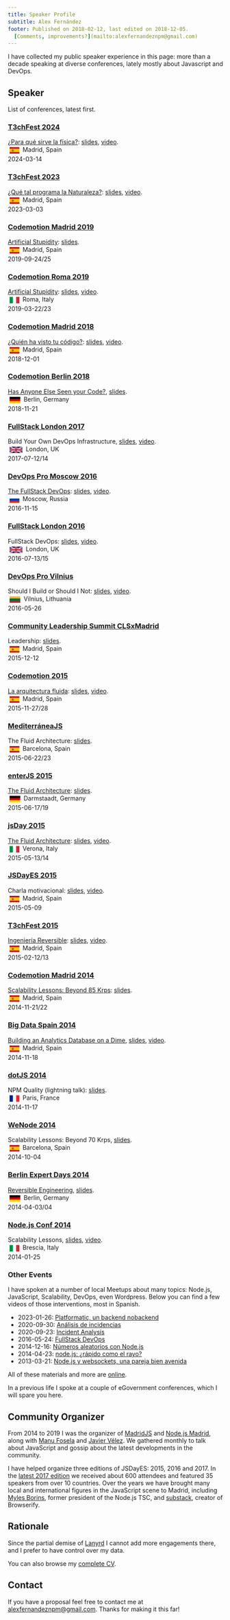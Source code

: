 ```yaml
---
title: Speaker Profile 
subtitle: Alex Fernández
footer: Published on 2018-02-12, last edited on 2018-12-05.
  [Comments, improvements?](mailto:alexfernandeznpm@gmail.com)
---
```


I have collected my public speaker experience in this page:
more than a decade speaking at diverse conferences,
lately mostly about Javascript and DevOps.

## Speaker

List of conferences, latest first.

### [T3chFest 2024](https://t3chfest.es/2024/)

[¿Para qué sirve la física?](https://t3chfest.es/2024/programa/para-que-sirve-la-fisica):
[slides](https://slides.com/alexfernandez/para-que-sirve-la-fisica-t3chfest-2024/),
[video](https://www.youtube.com/watch?v=f4nx8h5BTDA).
<br>
<img height="15" src="/pics/spain.svg" alt="Spain" style="margin:4px;vertical-align:middle;">
Madrid, Spain
<br>
2024-03-14

### [T3chFest 2023](https://t3chfest.es/2023/en)

[¿Qué tal programa la Naturaleza?](https://t3chfest.es/2023/en/programa/que-tal-programa-la-naturaleza):
[slides](https://slides.com/alexfernandez/que-tal-programa-la-naturaleza-t3chfest),
[video](https://www.youtube.com/watch?v=uj8fdNmSq7U).
<br>
<img height="15" src="/pics/spain.svg" alt="Spain" style="margin:4px;vertical-align:middle;">
Madrid, Spain
<br>
2023-03-03

### [Codemotion Madrid 2019](https://events.codemotion.com/conferences/madrid/2019/es/)

[Artificial Stupidity](https://events.codemotion.com/conferences/madrid/2019/speaker/4421/):
[slides](https://slides.com/alexfernandez/artificial-stupidity-madrid).
<br>
<img height="15" src="/pics/spain.svg" alt="Spain" style="margin:4px;vertical-align:middle;">
Madrid, Spain
<br>
2019-09-24/25

### [Codemotion Roma 2019](https://events.codemotion.com/conferences/rome/2019/)

[Artificial Stupidity](https://events.codemotion.com/conferences/rome/2019/speaker/4421/):
[slides](https://slides.com/alexfernandez/artificial-stupidity-roma-2019),
[video](https://www.youtube.com/watch?v=DFrGoEQj1Ts).
<br>
<img height="15" src="/pics/italy.svg" alt="Italy" style="margin:4px;vertical-align:middle;">
Roma, Italy
<br>
2019-03-22/23

### [Codemotion Madrid 2018](https://madrid2018.codemotionworld.com/)

[¿Quién ha visto tu código?](https://madrid2018.codemotionworld.com/talk-detail/?detail=9236):
[slides](https://slides.com/alexfernandez/code-review-codemotion-madrid-2018/),
[video](https://www.youtube.com/watch?v=mEYb1DloINg).
<br>
<img height="15" src="/pics/spain.svg" alt="Spain" style="margin:4px;vertical-align:middle;">
Madrid, Spain
<br>
2018-12-01

### [Codemotion Berlin 2018](https://berlin2018.codemotionworld.com/)

[Has Anyone Else Seen your Code?](https://berlin2018.codemotionworld.com/talk-detail/?detail=9237),
[slides](https://slides.com/alexfernandez/code-review-codemotion-berlin-2018/).
<br>
<img height="15" src="/pics/germany.svg" alt="Germany" style="margin:4px;vertical-align:middle;">
Berlin, Germany
<br>
2018-11-21

### [FullStack London 2017](https://skillsmatter.com/conferences/8264-fullstack-2017-the-conference-on-javascript-node-and-internet-of-things)

Build Your Own DevOps Infrastructure,
[slides](https://slides.com/alexfernandez/build-your-owndevops-infrastructure-fullstack/),
[video](https://skillsmatter.com/skillscasts/10239-build-your-own-devops-infrastructure).
<br>
<img height="15" src="/pics/uk.svg" alt="UK" style="margin:4px;vertical-align:middle;">
London, UK
<br>
2017-07-12/14

### [DevOps Pro Moscow 2016](http://www.devopspro.ru/2016/)

[The FullStack DevOps](http://www.devopspro.ru/2016/alex-fernandez/):
[slides](https://slides.com/alexfernandez/2016-11-fullstack-devops/),
[video](https://www.youtube.com/watch?v=rofFbzBMchw).
<br>
<img height="15" src="/pics/russia.svg" alt="Russia" style="margin:4px;vertical-align:middle;">
Moscow, Russia
<br>
2016-11-15

### [FullStack London 2016](https://skillsmatter.com/conferences/7278-fullstack-2016-the-conference-on-javascript-node-and-internet-of-things)

FullStack DevOps:
[slides](https://slides.com/alexfernandez/2016-07-fullstack-devops/),
[video](https://skillsmatter.com/skillscasts/8156-fullstack-devops).
<br>
<img height="15" src="/pics/uk.svg" alt="UK" style="margin:4px;vertical-align:middle;">
London, UK
<br>
2016-07-13/15

### [DevOps Pro Vilnius](http://devopspro.lt/2016/)

Should I Build or Should I Not:
[slides](https://slides.com/alexfernandez/2016-05-build-or-not/),
[video](http://devopspro.lt/2016/alex-fernandez/).
<br>
<img height="15" src="/pics/lithuania.svg" alt="Lithuania" style="margin:4px;vertical-align:middle;">
Vilnius, Lithuania
<br>
2016-05-26

### [Community Leadership Summit CLSxMadrid](https://clsxspain.es/index.en.html)

Leadership:
[slides](https://slides.com/alexfernandez/leadership-clsxmadrid-2015/).
<br>
<img height="15" src="/pics/spain.svg" alt="Spain" style="margin:4px;vertical-align:middle;">
Madrid, Spain
<br>
2015-12-12

### [Codemotion 2015](https://2015.codemotion.es/)

[La arquitectura fluida](https://2015.codemotion.es/agenda.html#5677904553836544/51104001):
[slides](https://slides.com/alexfernandez/fluid-architecture-codemotion-2015/),
[video](https://www.youtube.com/watch?v=QaX-rTwO7aw).
<br>
<img height="15" src="/pics/spain.svg" alt="Spain" style="margin:4px;vertical-align:middle;">
Madrid, Spain
<br>
2015-11-27/28

### [MediterráneaJS](http://lanyrd.com/2015/mediterraneajs/)

The Fluid Architecture:
[slides](https://slides.com/alexfernandez/fluid-architecture-mediterraneajs-2015/).
<br>
<img height="15" src="/pics/spain.svg" alt="Spain" style="margin:4px;vertical-align:middle;">
Barcelona, Spain
<br>
2015-06-22/23

### [enterJS 2015](https://www.enterjs.de/archive/2015/)

[The Fluid Architecture](https://www.enterjs.de/archive/2015/abstracts.html#fluid-architecture):
[slides](https://slides.com/alexfernandez/fluid-architecture-enterjs-2015/).
<br>
<img height="15" src="/pics/germany.svg" alt="Germany" style="margin:4px;vertical-align:middle;">
Darmstaadt, Germany
<br>
2015-06-17/19

### [jsDay 2015](http://2015.jsday.it/)

[The Fluid Architecture](http://2015.jsday.it/talk/the-fluid-architecture/):
[slides](https://slides.com/alexfernandez/fluid-architecture-jsday-verona/),
[video](https://vimeo.com/136912284).
<br>
<img height="15" src="/pics/italy.svg" alt="Italy" style="margin:4px;vertical-align:middle;">
Verona, Italy
<br>
2015-05-13/14

### [JSDayES 2015](http://lanyrd.com/2015/jsdayes/)

Charla motivacional:
[slides](https://slides.com/alexfernandez/motivational-talk-jsdayes/),
[video](https://www.youtube.com/watch?v=uGtlyDmttq0).
<br>
<img height="15" src="/pics/spain.svg" alt="Spain" style="margin:4px;vertical-align:middle;">
Madrid, Spain
<br>
2015-05-09


### [T3chFest 2015](https://t3chfest.uc3m.es/2015/)

[Ingeniería Reversible](https://t3chfest.uc3m.es/2015/programa/ingenieria-reversible-revirtiendo-los-efectos-del-tiempo/):
[slides](https://slides.com/alexfernandez/ingenieria-reversible/),
[video](https://www.youtube.com/watch?v=9E9gwGlmHis).
<br>
<img height="15" src="/pics/spain.svg" alt="Spain" style="margin:4px;vertical-align:middle;">
Madrid, Spain
<br>
2015-02-12/13

### [Codemotion Madrid 2014](http://2014.codemotion.es/en/)

[Scalability Lessons: Beyond 85 Krps](http://2014.codemotion.es/en/agenda.html?recommended=#day1/escalar-con-nodejs-tras-las-50-mil-peticiones-por-segundo):
[slides](https://slides.com/alexfernandez/scalability-lessons-beyond-85krps/).
<br>
<img height="15" src="/pics/spain.svg" alt="Spain" style="margin:4px;vertical-align:middle;">
Madrid, Spain
<br>
2014-11-21/22

### [Big Data Spain 2014](http://www.bigdataspain.org/2014/)

[Building an Analytics Database on a Dime](http://www.bigdataspain.org/2014/conference/analytics-for-ads-servers-by-mediasmart-mobile.html),
[slides](https://slides.com/alexfernandez/analytics-dime/),
[video](https://www.youtube.com/watch?v=F3rzQdCDxgg).
<br>
<img height="15" src="/pics/spain.svg" alt="Spain" style="margin:4px;vertical-align:middle;">
Madrid, Spain
<br>
2014-11-18

### [dotJS 2014](http://2014.dotjs.io/)

NPM Quality (lightning talk):
[slides](https://slides.com/alexfernandez/npm-quality/).
<br>
<img height="15" src="/pics/france.svg" alt="France" style="margin:4px;vertical-align:middle;">
Paris, France
<br>
2014-11-17

### [WeNode 2014](http://lanyrd.com/2014/wenode/)

Scalability Lessons: Beyond 70 Krps,
[slides](https://slides.com/alexfernandez/scalability-lessons-beyond-70krps/).
<br>
<img height="15" src="/pics/spain.svg" alt="Spain" style="margin:4px;vertical-align:middle;">
Barcelona, Spain
<br>
2014-10-04

### [Berlin Expert Days 2014](http://bed-con.org/2014/)

[Reversible Engineering](http://bed-con.org/2014/talks/Reversible-Engineering-Going-Back-in-Time),
[slides](https://slides.com/alexfernandez/reversible-engineering/).
<br>
<img height="15" src="/pics/germany.svg" alt="Germany" style="margin:4px;vertical-align:middle;">
Berlin, Germany
<br>
2014-04-03/04

### [Node.js Conf 2014](http://2014.nodejsconf.it/)

Scalability Lessons,
[slides](https://slides.com/alexfernandez/scalability-lessons/),
[video](https://vimeo.com/121892726).
<br>
<img height="15" src="/pics/italy.svg" alt="Italy" style="margin:4px;vertical-align:middle;">
Brescia, Italy
<br>
2014-01-25

### Other Events

I have spoken at a number of local Meetups about many topics:
Node.js, JavaScript, Scalability, DevOps, even Wordpress.
Below you can find a few videos of those interventions,
most in Spanish.

* 2023-01-26: [Platformatic, un backend nobackend](https://www.youtube.com/watch?v=ztjB36BH6Qc)
* 2020-09-30: [Análisis de incidencias](https://www.youtube.com/watch?v=CTcKuZ2gcHQ)
* 2020-09-23: [Incident Analysis](https://www.youtube.com/watch?v=g274h7w0TTk)
* 2016-05-24: [FullStack DevOps](http://www.todojs.com/fullstack-devops-por-alex-fernandez/)
* 2014-12-16: [Números aleatorios con Node.js](https://www.youtube.com/watch?v=_0m8mqEiLmc)
* 2014-04-23: [node.js: ¿rápido como el rayo?](http://medialab-prado.es/article/nodejs)
* 2013-03-21: [Node.js y websockets, una pareja bien avenida](https://vimeo.com/62771422)

All of these materials and more are
[online](https://slides.com/alexfernandez).

In a previous life I spoke at a couple of eGovernment conferences,
which I will spare you here.

## Community Organizer

From 2014 to 2019 I was the organizer of
[MadridJS](https://www.meetup.com/es-ES/madridjs/)
and
[Node.js Madrid](https://www.meetup.com/es-ES/Node-js-Madrid/),
along with
[Manu Fosela](https://twitter.com/manufosela)
and
[Javier Vélez](https://twitter.com/javiervelezreye).
We gathered monthly to talk about JavaScript and gossip about the latest developments in the community.

I have helped organize three editions of JSDayES:
2015, 2016 and 2017.
In the
[latest 2017 edition](http://2017.jsday.es/)
we received about 600 attendees and featured 35 speakers from over 10 countries.
Over the years we have brought many local and international figures in the JavaScript scene to Madrid,
including
[Myles Borins](https://myles.dev/), former president of the Node.js TSC,
and
[substack](https://github.com/substack), creator of Browserify.

## Rationale

Since the partial demise of
[Lanyrd](http://lanyrd.com/profile/pinchito/)
I cannot add more engagements there,
and I prefer to have control over my data.

You can also browse my [complete CV](/cv).

## Contact

If you have a proposal feel free to contact me at
[alexfernandeznpm@gmail.com](mailto:alexfernandeznpm@gmail.com).
Thanks for making it this far!

